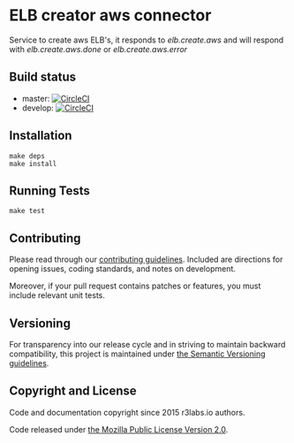 # ELB creator aws connector

Service to create aws ELB's, it responds to *elb.create.aws* and will respond with *elb.create.aws.done* or *elb.create.aws.error*

## Build status

* master: [![CircleCI](https://circleci.com/gh/ernestio/elb-creator-aws-connector/tree/master.svg?style=svg)](https://circleci.com/gh/ernestio/elb-creator-aws-connector/tree/master)
* develop: [![CircleCI](https://circleci.com/gh/ernestio/elb-creator-aws-connector/tree/develop.svg?style=svg)](https://circleci.com/gh/ernestio/elb-creator-aws-connector/tree/develop)

## Installation

```
make deps
make install
```

## Running Tests

```
make test
```

## Contributing

Please read through our
[contributing guidelines](CONTRIBUTING.md).
Included are directions for opening issues, coding standards, and notes on
development.

Moreover, if your pull request contains patches or features, you must include
relevant unit tests.

## Versioning

For transparency into our release cycle and in striving to maintain backward
compatibility, this project is maintained under [the Semantic Versioning guidelines](http://semver.org/).

## Copyright and License

Code and documentation copyright since 2015 r3labs.io authors.

Code released under
[the Mozilla Public License Version 2.0](LICENSE).
